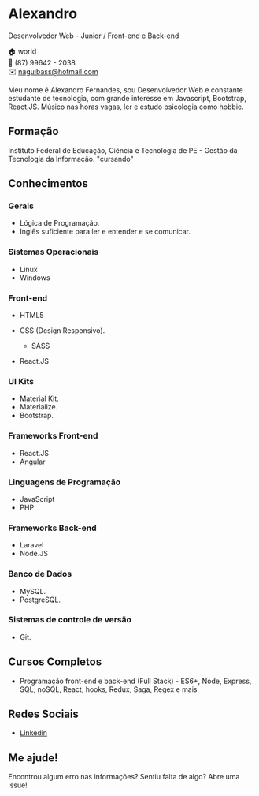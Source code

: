 # Alexandro
Desenvolvedor Web - Junior / Front-end e Back-end

:house: world<br>
:iphone:   (87) 99642 - 2038 <br>
:envelope:  naguibass@hotmail.com


Meu nome é Alexandro Fernandes, sou Desenvolvedor Web e constante estudante de tecnologia, com grande interesse em Javascript, Bootstrap, React.JS. Músico nas horas vagas, ler e estudo psicologia como hobbie.

## Formação
Instituto Federal de Educação, Ciência e Tecnologia de PE - Gestão da Tecnologia da Informação. "cursando"

## Conhecimentos

### Gerais
* Lógica de Programação.
* Inglês suficiente para ler e entender e se comunicar.

### Sistemas Operacionais
* Linux
* Windows

### Front-end
* HTML5
  
* CSS (Design Responsivo).
  * SASS
 
 * React.JS
  

### UI Kits
* Material Kit.
* Materialize.
* Bootstrap.

### Frameworks Front-end
* React.JS 
* Angular

### Linguagens de Programação
* JavaScript
* PHP

### Frameworks Back-end
* Laravel
* Node.JS

### Banco de Dados
* MySQL.
* PostgreSQL.

### Sistemas de controle de versão
* Git.

## Cursos Completos

* Programação front-end e back-end (Full Stack) - ES6+, Node, Express, SQL, noSQL, React, hooks, Redux, Saga, Regex e mais

## Redes Sociais
*  [Linkedin](https://www.linkedin.com/in/jos%C3%A9-alexandro-fernandes-silva-288b19177/)

## Me ajude!
Encontrou algum erro nas informações? Sentiu falta de algo? Abre uma issue! <br>


